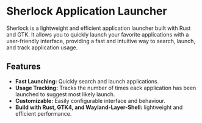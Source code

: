 # Sherlock Application Launcher
Sherlock is a lightweight and efficient application launcher built with Rust and GTK. It allows you to quickly launch your favorite applications with a user-friendly interface, providing a fast and intuitive way to search, launch, and track application usage.

## Features
- **Fast Launching:** Quickly search and launch applications.
- **Usage Tracking:** Tracks the number of times eack application has been launched to suggest most likely launch.
- **Customizable:** Easily configurable interface and behaviour.
- **Build with Rust, GTK4, and Wayland-Layer-Shell:** lightweight and efficient performance.



